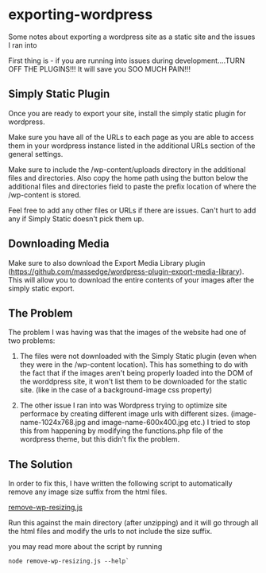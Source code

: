 # exporting-wordpress
Some notes about exporting a wordpress site as a static site and the issues I ran into

First thing is - if you are running into issues during development....TURN OFF THE PLUGINS!!! It will save you SOO MUCH PAIN!!!

## Simply Static Plugin

Once you are ready to export your site, install the simply static plugin for wordpress.

Make sure you have all of the URLs to each page as you are able to access them in your wordpress instance listed in the additional URLs section of the general settings.

Make sure to include the /wp-content/uploads directory in the additional files and directories. Also copy the home path using the button below the additional files and directories field to paste the prefix location of where the /wp-content is stored.

Feel free to add any other files or URLs if there are issues. Can't hurt to add any if Simply Static doesn't pick them up.

## Downloading Media

Make sure to also download the Export Media Library plugin (https://github.com/massedge/wordpress-plugin-export-media-library). This will allow you to download the entire contents of your images after the simply static export.

## The Problem

The problem I was having was that the images of the website had one of two problems:

1. The files were not downloaded with the Simply Static plugin (even when they were in the /wp-content location). This has something to do with the fact that if the images aren't being properly loaded into the DOM of the worddpress site, it won't list them to be downloaded for the static site. (like in the case of a background-image css property)

2. The other issue I ran into was Wordpress trying to optimize site performace by creating different image urls with different sizes. (image-name-1024x768.jpg and image-name-600x400.jpg etc.) I tried to stop this from happening by modifying the functions.php file of the wordpress theme, but this didn't fix the problem.

## The Solution

In order to fix this, I have written the following script to automatically remove any image size suffix from the html files.

[remove-wp-resizing.js](remove-wp-resizing.js)

Run this against the main directory (after unzipping) and it will go through all the html files and modify the urls to not include the size suffix.

you may read more about the script by running 
```
node remove-wp-resizing.js --help`
```